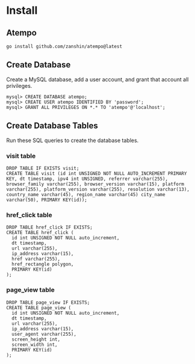 # Install

## Atempo

    go install github.com/zanshin/atempo@latest

## Create Database
Create a MySQL database, add a user account, and grant that account all privileges.

    mysql> CREATE DATABASE atempo;
    mysql> CREATE USER atempo IDENTIFIED BY 'password';
    mysql> GRANT ALL PRIVILEGES ON *.* TO 'atempo'@'localhost';

## Create Database Tables
Run these SQL queries to create the database tables.

### visit table

    DROP TABLE IF EXISTS visit;
    CREATE TABLE visit (id int UNSIGNED NOT NULL AUTO_INCREMENT PRIMARY KEY, dt timestamp, ipv4 int UNSIGNED, referrer varchar(255), browser_family varchar(255), browser_version varchar(15), platform varchar(255), platform_version varchar(255), resolution varchar(13), country_name varchar(45), region_name varchar(45) city_name varchar(50), PRIMARY KEY(id));

### href_click table

    DROP TABLE href_click IF EXISTS;
    CREATE TABLE href_click (
      id int UNSIGNED NOT NULL auto_increment,
      dt timestamp,
      url varchar(255),
      ip_address varchar(15),
      href varchar(255),
      href_rectangle polygon,
      PRIMARY KEY(id)
    );

### page_view table

    DROP TABLE page_view IF EXISTS;
    CREATE TABLE page_view (
      id int UNSIGNED NOT NULL auto_increment,
      dt timestamp,
      url varchar(255),
      ip_address varchar(15),
      user_agent varchar(255),
      screen_height int,
      screen_width int,
      PRIMARY KEY(id)
    );
